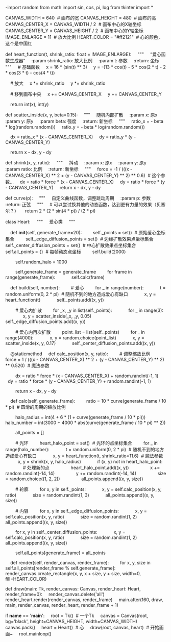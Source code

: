 
-import random
from math import sin, cos, pi, log
from tkinter import *

CANVAS_WIDTH = 640  # 画布的宽
CANVAS_HEIGHT = 480  # 画布的高
CANVAS_CENTER_X = CANVAS_WIDTH / 2  # 画布中心的X轴坐标
CANVAS_CENTER_Y = CANVAS_HEIGHT / 2  # 画布中心的Y轴坐标
IMAGE_ENLARGE = 11  # 放大比例
HEART_COLOR = "#ff2121"  # 心的颜色，这个是中国红


def heart_function(t, shrink_ratio: float = IMAGE_ENLARGE):
    """
    “爱心函数生成器”
    :param shrink_ratio: 放大比例
    :param t: 参数
    :return: 坐标
    """
    # 基础函数
    x = 16 * (sin(t) ** 3)
    y = -(13 * cos(t) - 5 * cos(2 * t) - 2 * cos(3 * t) - cos(4 * t))

    # 放大
    x *= shrink_ratio
    y *= shrink_ratio

    # 移到画布中央
    x += CANVAS_CENTER_X
    y += CANVAS_CENTER_Y

    return int(x), int(y)


def scatter_inside(x, y, beta=0.15):
    """
    随机内部扩散
    :param x: 原x
    :param y: 原y
    :param beta: 强度
    :return: 新坐标
    """
    ratio_x = - beta * log(random.random())
    ratio_y = - beta * log(random.random())

    dx = ratio_x * (x - CANVAS_CENTER_X)
    dy = ratio_y * (y - CANVAS_CENTER_Y)

    return x - dx, y - dy


def shrink(x, y, ratio):
    """
    抖动
    :param x: 原x
    :param y: 原y
    :param ratio: 比例
    :return: 新坐标
    """
    force = -1 / (((x - CANVAS_CENTER_X) ** 2 + (y - CANVAS_CENTER_Y) ** 2) ** 0.6)  # 这个参数...
    dx = ratio * force * (x - CANVAS_CENTER_X)
    dy = ratio * force * (y - CANVAS_CENTER_Y)
    return x - dx, y - dy


def curve(p):
    """
    自定义曲线函数，调整跳动周期
    :param p: 参数
    :return: 正弦
    """
    # 可以尝试换其他的动态函数，达到更有力量的效果（贝塞尔？）
    return 2 * (2 * sin(4 * p)) / (2 * pi)


class Heart:
    """
    爱心类
    """

    def __init__(self, generate_frame=20):
        self._points = set()  # 原始爱心坐标集合
        self._edge_diffusion_points = set()  # 边缘扩散效果点坐标集合
        self._center_diffusion_points = set()  # 中心扩散效果点坐标集合
        self.all_points = {}  # 每帧动态点坐标
        self.build(2000)

        self.random_halo = 1000

        self.generate_frame = generate_frame
        for frame in range(generate_frame):
            self.calc(frame)

    def build(self, number):
        # 爱心
        for _ in range(number):
            t = random.uniform(0, 2 * pi)  # 随机不到的地方造成爱心有缺口
            x, y = heart_function(t)
            self._points.add((x, y))

        # 爱心内扩散
        for _x, _y in list(self._points):
            for _ in range(3):
                x, y = scatter_inside(_x, _y, 0.05)
                self._edge_diffusion_points.add((x, y))

        # 爱心内再次扩散
        point_list = list(self._points)
        for _ in range(4000):
            x, y = random.choice(point_list)
            x, y = scatter_inside(x, y, 0.17)
            self._center_diffusion_points.add((x, y))

    @staticmethod
    def calc_position(x, y, ratio):
        # 调整缩放比例
        force = 1 / (((x - CANVAS_CENTER_X) ** 2 + (y - CANVAS_CENTER_Y) ** 2) ** 0.520)  # 魔法参数

        dx = ratio * force * (x - CANVAS_CENTER_X) + random.randint(-1, 1)
        dy = ratio * force * (y - CANVAS_CENTER_Y) + random.randint(-1, 1)

        return x - dx, y - dy

    def calc(self, generate_frame):
        ratio = 10 * curve(generate_frame / 10 * pi)  # 圆滑的周期的缩放比例

        halo_radius = int(4 + 6 * (1 + curve(generate_frame / 10 * pi)))
        halo_number = int(3000 + 4000 * abs(curve(generate_frame / 10 * pi) ** 2))

        all_points = []

        # 光环
        heart_halo_point = set()  # 光环的点坐标集合
        for _ in range(halo_number):
            t = random.uniform(0, 2 * pi)  # 随机不到的地方造成爱心有缺口
            x, y = heart_function(t, shrink_ratio=11.6)  # 魔法参数
            x, y = shrink(x, y, halo_radius)
            if (x, y) not in heart_halo_point:
                # 处理新的点
                heart_halo_point.add((x, y))
                x += random.randint(-14, 14)
                y += random.randint(-14, 14)
                size = random.choice((1, 2, 2))
                all_points.append((x, y, size))

        # 轮廓
        for x, y in self._points:
            x, y = self.calc_position(x, y, ratio)
            size = random.randint(1, 3)
            all_points.append((x, y, size))

        # 内容
        for x, y in self._edge_diffusion_points:
            x, y = self.calc_position(x, y, ratio)
            size = random.randint(1, 2)
            all_points.append((x, y, size))

        for x, y in self._center_diffusion_points:
            x, y = self.calc_position(x, y, ratio)
            size = random.randint(1, 2)
            all_points.append((x, y, size))

        self.all_points[generate_frame] = all_points

    def render(self, render_canvas, render_frame):
        for x, y, size in self.all_points[render_frame % self.generate_frame]:
            render_canvas.create_rectangle(x, y, x + size, y + size, width=0, fill=HEART_COLOR)


def draw(main: Tk, render_canvas: Canvas, render_heart: Heart, render_frame=0):
    render_canvas.delete('all')
    render_heart.render(render_canvas, render_frame)
    main.after(160, draw, main, render_canvas, render_heart, render_frame + 1)


if __name__ == '__main__':
    root = Tk()  # 一个Tk
    canvas = Canvas(root, bg='black', height=CANVAS_HEIGHT, width=CANVAS_WIDTH)
    canvas.pack()
    heart = Heart()  # 心
    draw(root, canvas, heart)  # 开始画画~
    root.mainloop()
